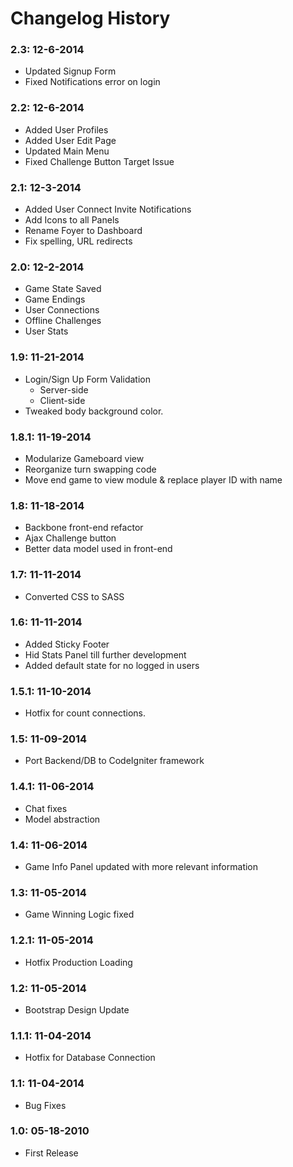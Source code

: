 # Changelog History

### 2.3: 12-6-2014
  - Updated Signup Form
  - Fixed Notifications error on login

### 2.2: 12-6-2014
  - Added User Profiles
  - Added User Edit Page
  - Updated Main Menu
  - Fixed Challenge Button Target Issue

### 2.1: 12-3-2014
  - Added User Connect Invite Notifications
  - Add Icons to all Panels
  - Rename Foyer to Dashboard
  - Fix spelling, URL redirects

### 2.0: 12-2-2014
  - Game State Saved
  - Game Endings
  - User Connections
  - Offline Challenges
  - User Stats

### 1.9: 11-21-2014
  - Login/Sign Up Form Validation
    - Server-side
    - Client-side
  - Tweaked body background color.

### 1.8.1: 11-19-2014
  - Modularize Gameboard view
  - Reorganize turn swapping code
  - Move end game to view module & replace player ID with name

### 1.8: 11-18-2014
  - Backbone front-end refactor
  - Ajax Challenge button
  - Better data model used in front-end

### 1.7: 11-11-2014
  - Converted CSS to SASS

### 1.6: 11-11-2014
  - Added Sticky Footer
  - Hid Stats Panel till further development
  - Added default state for no logged in users

### 1.5.1: 11-10-2014
  - Hotfix for count connections.

### 1.5: 11-09-2014
  - Port Backend/DB to CodeIgniter framework

### 1.4.1: 11-06-2014
  - Chat fixes
  - Model abstraction

### 1.4: 11-06-2014
  - Game Info Panel updated with more relevant information

### 1.3: 11-05-2014
  - Game Winning Logic fixed

### 1.2.1: 11-05-2014
  - Hotfix Production Loading

### 1.2: 11-05-2014
  - Bootstrap Design Update

### 1.1.1: 11-04-2014
  - Hotfix for Database Connection

### 1.1: 11-04-2014
  - Bug Fixes

### 1.0: 05-18-2010
  - First Release